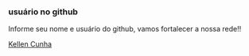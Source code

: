 ### usuário no github


Informe seu nome e usuário do github, vamos fortalecer a nossa rede!!



[Kellen Cunha](https://github.com/kellcunha)